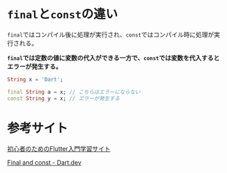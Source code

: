 # `final`と`const`の違い

`final`ではコンパイル後に処理が実行され、`const`ではコンパイル時に処理が実行される。

**`final`では定数の値に変数の代入ができる一方で、`const`では変数を代入するとエラーが発生する。**

```dart
String x = 'Dart';

final String a = x; // こちらはエラーにならない
const String y = x; // エラーが発生する
```


# 参考サイト

[初心者のためのFlutter入門学習サイト](https://flutternyumon.com/)

[Final and const - Dart.dev](https://dart.dev/guides/language/language-tour#final-and-const)